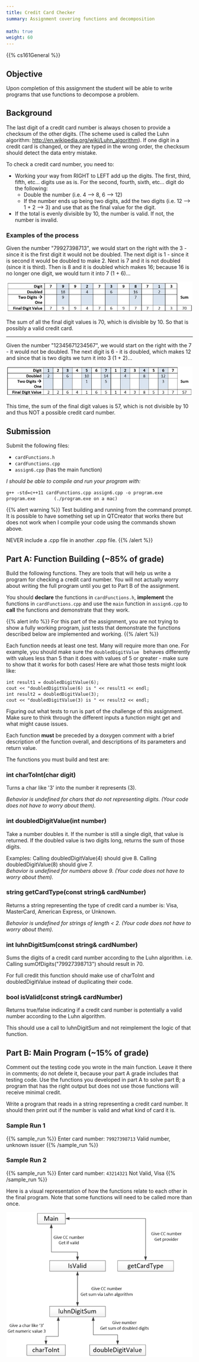```yaml
---
title: Credit Card Checker
summary: Assignment covering functions and decomposition

math: true
weight: 60
---
```


{{% cs161General %}}

## Objective

Upon completion of this assignment the student will be able to write
programs that use functions to decompose a problem.

## Background

The last digit of a credit card number is always chosen to provide a checksum of the other digits.
(The scheme used is called the Luhn algorithm: http://en.wikipedia.org/wiki/Luhn_algorithm).
If one digit in a credit card is changed, or they are typed in the wrong order, the checksum
should detect the data entry mistake.

To check a credit card number, you need to:

* Working your way from RIGHT to LEFT add up the digits. The first, third, fifth, etc... digits
use as is. For the second, fourth, sixth, etc... digit do the following:
  * Double the number (i.e. 4 --> 8,  6 --> 12)
  * If the number ends up being two digits, add the two digits (i.e. 12 --> 1 + 2 --> 3)
  and use that as the final value for the digit.
* If the total is evenly divisible by 10, the number is valid. If not, the number is invalid.

### Examples of the process

Given the number "79927398713", we would start on the right with the 3 - since it is the first digit
it would not be doubled. The next digit is 1 - since it is second it would be doubled to make 2.
Next is 7 and it is not doubled (since it is third). Then is 8 and it is doubled which makes 16; because
16 is no longer one digit, we would turn it into 7 (1 + 6)...

![Example of decoding 79927398713](cc_example1.png)

The sum of all the final digit values is 70, which is divisible by 10. So that is possibly
a valid credit card.

-------------------------------

Given the number "12345671234567", we would start on the right with the 7 - it would not be doubled.
The next digit is 6 - it is doubled, which makes 12 and since that is two digits we turn it into 3
(1 + 2)...

![Example of decoding 12345671234567](cc_example2.png)

This time, the sum of the final digit values is 57, which is not divisible by 10 and thus
NOT a possible credit card number.

## Submission

Submit the following files:

* `cardFunctions.h`
* `cardFunctions.cpp`
* `assign6.cpp`  (has the main function)

*I should be able to compile and run your program with:*

    g++ -std=c++11 cardFunctions.cpp assign6.cpp -o program.exe
    program.exe       (./program.exe on a mac)

{{% alert warning %}}
Test building and running from the command prompt. It is possible to have something set up
in QTCreator that works there but does not work when I compile your code using the
commands shown above.

NEVER include a .cpp file in another .cpp file.
{{% /alert %}}

## Part A: Function Building (~85% of grade)

Build the following functions. They are tools that will help us write a program for checking
a credit card number. You will not actually worry about writing the full program until you
get to Part B of the assignment.

You should **declare** the functions in `cardFunctions.h`,
**implement** the functions in `cardFunctions.cpp` and use the `main`
function in `assign6.cpp` to **call** the functions and demonstrate
that they work.

{{% alert info %}}
For this part of the assignment, you are not trying to
show a fully working program, just tests that demonstrate the functions
described below are implemented and working.
{{% /alert %}}

Each function needs at least one test. Many will require more than one.
For example, you should make sure the `doubledDigitValue ` behaves differently
with values less than 5 than it does with values of 5 or greater - make sure
to show that it works for both cases! Here are what those tests might look like:

```
int result1 = doubledDigitValue(6);
cout << "doubledDigitValue(6) is " << result1 << endl; 
int result2 = doubledDigitValue(3);
cout << "doubledDigitValue(3) is " << result2 << endl;
```

Figuring out what tests to run is part of the challenge of this assignment.
Make sure to think through the different inputs a function might get
and what might cause issues.

Each function **must** be preceded by a doxygen comment with a brief
description of the function overall, and descriptions of its parameters
and return value.

The functions you must build and test are:

### int charToInt(char digit)

Turns a char like '3' into the number it represents (3).

*Behavior is undefined for chars that do not representing digits. (Your code does not have to
worry about them).*

### int doubledDigitValue(int number)

Take a number doubles it. If the number is still a single digit, that value is returned.
If the doubled value is two digits long, returns the sum of those digits.

Examples: Calling doubledDigitValue(4) should give 8. Calling doubledDigitValue(8) should give 7.  
*Behavior is undefined for numbers above 9. (Your code does not have to worry about them).*

### string getCardType(const string& cardNumber)

Returns a string representing the type of credit card a number is: Visa, MasterCard,
American Express, or Unknown.

*Behavior is undefined for strings of length < 2. (Your code does not have to worry about them).*

### int luhnDigitSum(const string& cardNumber)

Sums the digits of a credit card number according to the Luhn algorithm. i.e.
Calling sumOfDigits("79927398713") should result in 70.

For full credit this function should make use of charToInt and doubledDigitValue instead
of duplicating their code.

### bool isValid(const string& cardNumber)

Returns true/false indicating if a credit card number is potentially a valid number
according to the Luhn algorithm.

This should use a call to luhnDigitSum and not reimplement the logic of that function.

## Part B: Main Program (~15% of grade)

Comment out the testing code you wrote in the main function. Leave it
there in comments; do not delete it, because your part A grade includes
that testing code. Use the functions you developed in part A to solve
part B; a program that has the right output but does not use those
functions will receive minimal credit.

Write a program that reads in a string representing a credit card number.
It should then print out if the number is valid and what kind of card it is. 

### Sample Run 1
{{% sample_run %}}
Enter card number: `79927398713`
Valid number, unknown issuer
{{% /sample_run %}}

### Sample Run 2
{{% sample_run %}}
Enter card number: `43214321`
Not Valid, Visa
{{% /sample_run %}}

Here is a visual representation of how the functions relate to each
other in the final program. Note that some functions will need to be
called more than once.

![call graph](call_graph.png)
